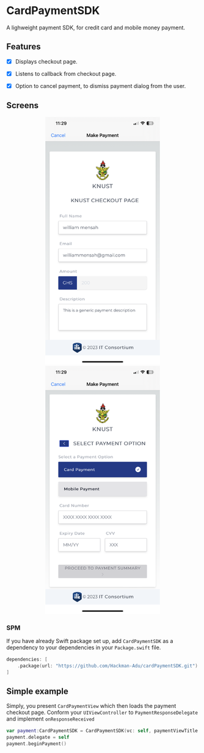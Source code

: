 # CardPaymentSDK

A lighweight payment SDK, for credit card and mobile money payment.

## Features

- [x] Displays checkout page.
- [x] Listens to callback from checkout page.
- [x] Option to cancel payment, to dismiss payment dialog from the user.


## Screens
<div align = "center">
<img src="Assets/shot1.jpeg" width="300" />
<img src="Assets/shot2.jpeg" width="300" />
</div>

### SPM
If you have already Swift package set up, add `CardPaymentSDK` as a dependency to your dependencies in your `Package.swift` file.
```swift
dependencies: [
    .package(url: "https://github.com/Hackman-Adu/cardPaymentSDK.git")
]
```


## Simple example

Simply, you present `CardPaymentView` which then loads the payment checkout page. Conform your `UIViewController` to `PaymentResponseDelegate` and implement `onResponseReceived`

```swift
var payment:CardPaymentSDK = CardPaymentSDK(vc: self, paymentViewTitle: "Make Payment", paymentViewCancelText: "Cancel")
payment.delegate = self
payment.beginPayment()

```
